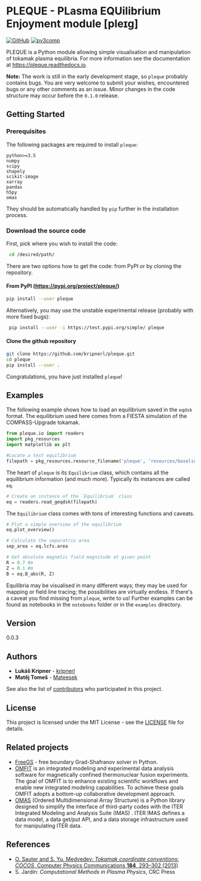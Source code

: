# PLEQUE - **PL**asma **EQU**ilibrium **E**njoyment module \[pleɪɡ\]
[![GitHub](https://img.shields.io/github/license/mashape/apistatus.svg)](https://img.shields.io/github/license/mashape/apistatus.svg)
[![py3comp](https://img.shields.io/badge/py3-compatible-brightgreen.svg)](https://img.shields.io/badge/py3-compatible-brightgreen.svg)

PLEQUE is a Python module allowing simple visualisation and manipulation of tokamak plasma equilibria.
For more information see the documentation at https://pleque.readthedocs.io.

**Note:** The work is still in the early development stage, so `pleque` probably contains bugs. You are very welcome to submit your wishes, encountered bugs or any other comments as an issue. Minor changes in the code structure may occur before the `0.1.0` release. 

## Getting Started

### Prerequisites

The following packages are required to install `pleque`:

```
python>=3.5
numpy
scipy
shapely
scikit-image
xarray
pandas
h5py
omas
```
They should be automatically handled by `pip` further in the installation process.  

### Download the source code

 First, pick where you wish to install the code:
```bash
 cd /desired/path/
```

There are two options how to get the code: from PyPI or by cloning the repository.


#### From PyPI (https://pypi.org/project/pleque/)
```bash
pip install --user pleque
```
Alternatively, you may use the unstable experimental release (probably with more fixed bugs):
```bash
 pip install --user -i https://test.pypi.org/simple/ pleque
```

#### Clone the github repository

```bash
git clone https://github.com/kripnerl/pleque.git
cd pleque
pip install --user .
```
 Congratulations, you have just installed `pleque`!

## Examples

The following example shows how to load an equilibrium saved in the `eqdsk` format. The equilibrium used here comes from a FIESTA simulation of the COMPASS-Upgrade tokamak.

```python
from pleque.io import readers
import pkg_resources
import matplotlib as plt

#Locate a test equilibrium
filepath = pkg_resources.resource_filename('pleque', 'resources/baseline_eqdsk')
```
The heart of `pleque` is its `Equilibrium` class, which contains all the equilibrium information (and much more). Typically its instances are called `eq`.

```python
# Create an instance of the `Equilibrium` class
eq = readers.read_geqdsk(filepath)
```
The `Equilibrium` class comes with tons of interesting functions and caveats.

```python
# Plot a simple overview of the equilibrium
eq.plot_overview()

# Calculate the separatrix area
sep_area = eq.lcfs.area

# Get absolute magnetic field magnitude at given point
R = 0.7 #m
Z = 0.1 #m
B = eq.B_abs(R, Z)
```

Equilibria may be visualised in many different ways; they may be used for mapping or field line tracing; the possibilities are virtually endless. If there's a caveat you find missing from `pleque`, write to us! Further examples can be found as notebooks in the `notebooks` folder or in the `examples` directory. 

## Version

0.0.3

## Authors

* **Lukáš Kripner** - [kripnerl](https://github.com/kripnerl)
* **Matěj Tomeš** - [Mateesek](https://github.com/MatejTomes)

See also the list of [contributors](https://github.com/kripnerl/pleque/graphs/contributors) who participated in this project.

## License

This project is licensed under the MIT License - see the [LICENSE](LICENSE) file for details.

## Related projects

* [FreeGS](https://github.com/bendudson/freegs) - free boundary Grad-Shafranov solver in Python.
* [OMFIT](https://gafusion.github.io/OMFIT-source/) is an integrated modeling and experimental data analysis software for magnetically confined thermonuclear fusion experiments. The goal of OMFIT is to enhance existing scientific workflows and enable new integrated modeling capabilities. To achieve these goals OMFIT adopts a bottom-up collaborative development approach.
* [OMAS](https://gafusion.github.io/omas/) (Ordered Multidimensional Array Structure) is a Python library designed to simplify the interface of third-party codes with the ITER Integrated Modeling and Analysis Suite (IMAS) . ITER IMAS defines a data model, a data get/put API, and a data storage infrastructure used for manipulating ITER data.

## References
* [O. Sauter and S. Yu. Medvedev: *Tokamak coordinate conventions: COCOS*, Computer Physics Communications **184**, 293–302 (2013)](https://www.sciencedirect.com/science/article/pii/S0010465512002962)
* S. Jardin: *Computational Methods in Plasma Physics*, CRC Press
